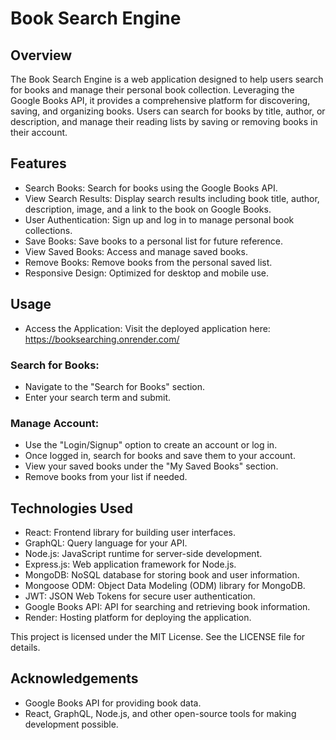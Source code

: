 # Book Search Engine

## Overview

The Book Search Engine is a web application designed to help users search for books and manage their personal book collection. Leveraging the Google Books API, it provides a comprehensive platform for discovering, saving, and organizing books. Users can search for books by title, author, or description, and manage their reading lists by saving or removing books in their account.

## Features

- Search Books: Search for books using the Google Books API.
- View Search Results: Display search results including book title, author, description, image, and a link to the book on Google Books.
- User Authentication: Sign up and log in to manage personal book collections.
- Save Books: Save books to a personal list for future reference.
- View Saved Books: Access and manage saved books.
- Remove Books: Remove books from the personal saved list.
- Responsive Design: Optimized for desktop and mobile use.

## Usage

- Access the Application: Visit the deployed application here:  https://booksearching.onrender.com/

### Search for Books:

- Navigate to the "Search for Books" section.
- Enter your search term and submit.

### Manage Account:

- Use the "Login/Signup" option to create an account or log in.
- Once logged in, search for books and save them to your account.
- View your saved books under the "My Saved Books" section.
- Remove books from your list if needed.

## Technologies Used

- React: Frontend library for building user interfaces.
- GraphQL: Query language for your API.
- Node.js: JavaScript runtime for server-side development.
- Express.js: Web application framework for Node.js.
- MongoDB: NoSQL database for storing book and user information.
- Mongoose ODM: Object Data Modeling (ODM) library for MongoDB.
- JWT: JSON Web Tokens for secure user authentication.
- Google Books API: API for searching and retrieving book information.
- Render: Hosting platform for deploying the application.


This project is licensed under the MIT License. See the LICENSE file for details.

## Acknowledgements

- Google Books API for providing book data.
- React, GraphQL, Node.js, and other open-source tools for making development possible.
